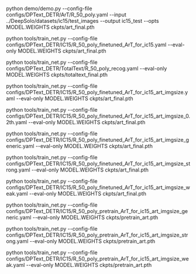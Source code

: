 python demo/demo.py --config-file configs/DPText_DETR/ArT/R_50_poly.yaml --input ../DeepSolo/datasets/ic15/test_images --output ic15_test --opts MODEL.WEIGHTS ckpts/art_final.pth


python tools/train_net.py --config-file configs/DPText_DETR/IC15/R_50_poly_finetuned_ArT_for_ic15.yaml --eval-only MODEL.WEIGHTS ckpts/art_final.pth



python tools/train_net.py --config-file configs/DPText_DETR/TotalText/R_50_poly_recog.yaml --eval-only MODEL.WEIGHTS ckpts/totaltext_final.pth

python tools/train_net.py --config-file configs/DPText_DETR/IC15/R_50_poly_finetuned_ArT_for_ic15_art_imgsize.yaml --eval-only MODEL.WEIGHTS ckpts/art_final.pth

python tools/train_net.py --config-file configs/DPText_DETR/IC15/R_50_poly_finetuned_ArT_for_ic15_art_imgsize_0.2th.yaml --eval-only MODEL.WEIGHTS ckpts/art_final.pth



python tools/train_net.py --config-file configs/DPText_DETR/IC15/R_50_poly_finetuned_ArT_for_ic15_art_imgsize_generic.yaml --eval-only MODEL.WEIGHTS ckpts/art_final.pth

python tools/train_net.py --config-file configs/DPText_DETR/IC15/R_50_poly_finetuned_ArT_for_ic15_art_imgsize_strong.yaml --eval-only MODEL.WEIGHTS ckpts/art_final.pth

python tools/train_net.py --config-file configs/DPText_DETR/IC15/R_50_poly_finetuned_ArT_for_ic15_art_imgsize_weak.yaml --eval-only MODEL.WEIGHTS ckpts/art_final.pth


python tools/train_net.py --config-file configs/DPText_DETR/IC15/R_50_poly_pretrain_ArT_for_ic15_art_imgsize_generic.yaml --eval-only MODEL.WEIGHTS ckpts/pretrain_art.pth

python tools/train_net.py --config-file configs/DPText_DETR/IC15/R_50_poly_pretrain_ArT_for_ic15_art_imgsize_strong.yaml --eval-only MODEL.WEIGHTS ckpts/pretrain_art.pth

python tools/train_net.py --config-file configs/DPText_DETR/IC15/R_50_poly_pretrain_ArT_for_ic15_art_imgsize_weak.yaml --eval-only MODEL.WEIGHTS ckpts/pretrain_art.pth